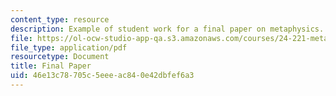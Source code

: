 ```yaml
---
content_type: resource
description: Example of student work for a final paper on metaphysics.
file: https://ol-ocw-studio-app-qa.s3.amazonaws.com/courses/24-221-metaphysics-spring-2015/46e13c78705c5eeeac840e42dbfef6a3_MIT24_221S15_FinalPaper1.pdf
file_type: application/pdf
resourcetype: Document
title: Final Paper
uid: 46e13c78-705c-5eee-ac84-0e42dbfef6a3
---
```

